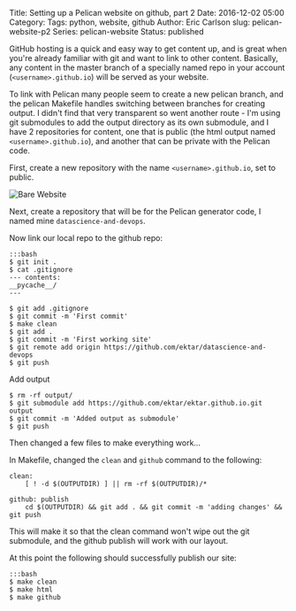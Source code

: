 Title: Setting up a Pelican website on github, part 2
Date: 2016-12-02 05:00
Category: 
Tags: python, website, github
Author: Eric Carlson
slug: pelican-website-p2
Series: pelican-website
Status: published

GitHub hosting is a quick and easy way to get content up, and is great when you're already familiar
with git and want to link to other content.  Basically, any content in the master branch of
a specially named repo in your account (`<username>.github.io`) will be served as your website.

To link with Pelican many people seem to create a new pelican branch, and the pelican Makefile
handles switching between branches for creating output.  I didn't find that very transparent so went
another route - I'm using git submodules to add the output directory as its own submodule, and I
have 2 repositories for content, one that is public (the html output named `<username>.github.io`),
and another that can be private with the Pelican code.

First, create a new repository with the name `<username>.github.io`, set to public.

![Bare Website]({filename}/images/161201_pelican_setup/github-setup.png)

Next, create a repository that will be for the Pelican generator code, I named mine `datascience-and-devops`.

Now link our local repo to the github repo:

	:::bash
	$ git init .
	$ cat .gitignore
	--- contents:
	__pycache__/
	---
	
	$ git add .gitignore
	$ git commit -m 'First commit'
	$ make clean
	$ git add .
	$ git commit -m 'First working site'
	$ git remote add origin https://github.com/ektar/datascience-and-devops
	$ git push
	
Add output

	$ rm -rf output/
	$ git submodule add https://github.com/ektar/ektar.github.io.git output	
	$ git commit -m 'Added output as submodule'
	$ git push
	
Then changed a few files to make everything work...

In Makefile, changed the `clean` and `github` command to the following:

	clean:
		[ ! -d $(OUTPUTDIR) ] || rm -rf $(OUTPUTDIR)/*

	github: publish
		cd $(OUTPUTDIR) && git add . && git commit -m 'adding changes' && git push

This will make it so that the clean command won't wipe out the git submodule, and the github
publish will work with our layout.

At this point the following should successfully publish our site:

	:::bash
	$ make clean
	$ make html
	$ make github
